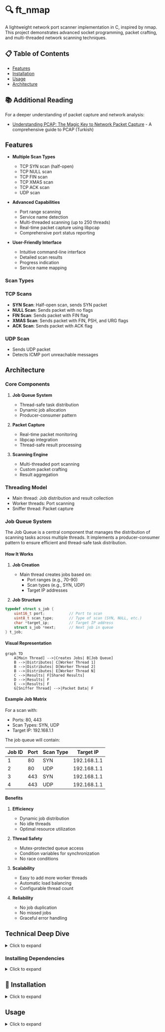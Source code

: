 # 🔍 ft_nmap

A lightweight network port scanner implementation in C, inspired by nmap. This project demonstrates advanced socket programming, packet crafting, and multi-threaded network scanning techniques.

## 📋 Table of Contents
- [Features](#features)
- [Installation](#installation)
- [Usage](#usage)
- [Architecture](#architecture)

## 📚 Additional Reading

For a deeper understanding of packet capture and network analysis:
- [Understanding PCAP: The Magic Key to Network Packet Capture](https://medium.com/@erdogancayir/pcap-nedir-a%C4%9F-paketlerini-yakalaman%C4%B1n-sihirli-anahtar%C4%B1-7ce4239340f6) - A comprehensive guide to PCAP (Turkish)

## Features

- **Multiple Scan Types**
  - TCP SYN scan (half-open)
  - TCP NULL scan
  - TCP FIN scan
  - TCP XMAS scan
  - TCP ACK scan
  - UDP scan

- **Advanced Capabilities**
  - Port range scanning
  - Service name detection
  - Multi-threaded scanning (up to 250 threads)
  - Real-time packet capture using libpcap
  - Comprehensive port status reporting

- **User-Friendly Interface**
  - Intuitive command-line interface
  - Detailed scan results
  - Progress indication
  - Service name mapping

### Scan Types

### TCP Scans
- **SYN Scan**: Half-open scan, sends SYN packet
- **NULL Scan**: Sends packet with no flags
- **FIN Scan**: Sends packet with FIN flag
- **XMAS Scan**: Sends packet with FIN, PSH, and URG flags
- **ACK Scan**: Sends packet with ACK flag

### UDP Scan
- Sends UDP packet
- Detects ICMP port unreachable messages

## Architecture

### Core Components
1. **Job Queue System**
   - Thread-safe task distribution
   - Dynamic job allocation
   - Producer-consumer pattern

2. **Packet Capture**
   - Real-time packet monitoring
   - libpcap integration
   - Thread-safe result processing

3. **Scanning Engine**
   - Multi-threaded port scanning
   - Custom packet crafting
   - Result aggregation

### Threading Model
- Main thread: Job distribution and result collection
- Worker threads: Port scanning
- Sniffer thread: Packet capture

### Job Queue System

The Job Queue is a central component that manages the distribution of scanning tasks across multiple threads. It implements a producer-consumer pattern to ensure efficient and thread-safe task distribution.

#### How It Works

1. **Job Creation**
   - Main thread creates jobs based on:
     - Port ranges (e.g., 70-90)
     - Scan types (e.g., SYN, UDP)
     - Target IP addresses

2. **Job Structure**
```c
typedef struct s_job {
    uint16_t port;           // Port to scan
    uint8_t scan_type;       // Type of scan (SYN, NULL, etc.)
    char *target_ip;         // Target IP address
    struct s_job *next;      // Next job in queue
} t_job;
```

#### Visual Representation

```mermaid
graph TD
    A[Main Thread] -->|Creates Jobs| B[Job Queue]
    B -->|Distributes| C[Worker Thread 1]
    B -->|Distributes| D[Worker Thread 2]
    B -->|Distributes| E[Worker Thread N]
    C -->|Results| F[Shared Results]
    D -->|Results| F
    E -->|Results| F
    G[Sniffer Thread] -->|Packet Data| F
```

#### Example Job Matrix

For a scan with:
- Ports: 80, 443
- Scan Types: SYN, UDP
- Target IP: 192.168.1.1

The job queue will contain:

| Job ID | Port | Scan Type | Target IP    |
|--------|------|-----------|--------------|
| 1      | 80   | SYN       | 192.168.1.1 |
| 2      | 80   | UDP       | 192.168.1.1 |
| 3      | 443  | SYN       | 192.168.1.1 |
| 4      | 443  | UDP       | 192.168.1.1 |

#### Benefits

1. **Efficiency**
   - Dynamic job distribution
   - No idle threads
   - Optimal resource utilization

2. **Thread Safety**
   - Mutex-protected queue access
   - Condition variables for synchronization
   - No race conditions

3. **Scalability**
   - Easy to add more worker threads
   - Automatic load balancing
   - Configurable thread count

4. **Reliability**
   - No job duplication
   - No missed jobs
   - Graceful error handling

## Technical Deep Dive
<details>
<summary>Click to expand</summary>

### Low-Level Port Scanning Implementation

This section provides a detailed technical explanation of how ft_nmap implements low-level port scanning using raw sockets and libpcap, focusing on packet behavior and response handling.

#### Core Components

1. **Raw Socket Implementation**
   ```c
   // Raw socket creation for packet crafting
   int sock = socket(AF_INET, SOCK_RAW, IPPROTO_TCP);
   if (sock < 0) {
       perror("Socket creation failed");
       exit(EXIT_FAILURE);
   }
   ```

2. **Packet Capture Setup**
   ```c
   // BPF filter for capturing responses
   char filter_exp[256];
   snprintf(filter_exp, sizeof(filter_exp),
            "(tcp and src host %s and (tcp[tcpflags] & (tcp-syn|tcp-ack|tcp-rst) != 0)) or "
            "(icmp and src host %s) or "
            "(udp and src host %s)",
            target_ip, target_ip, target_ip);
   ```

#### Response Analysis

1. **TCP Response Types**
   - **SYN-ACK Response**
     - Indicates an open port
     - Target is accepting connections
     - Scanner sends RST to close connection (half-open scan)
     ```c
     if (tcp_flags & TH_SYN && tcp_flags & TH_ACK) {
         port_status = PORT_OPEN;
         send_rst_packet();  // Close connection
     }
     ```

   - **RST Response**
     - Indicates a closed port
     - Target actively rejecting connection
     ```c
     if (tcp_flags & TH_RST) {
         port_status = PORT_CLOSED;
     }
     ```

   - **No Response**
     - Indicates a filtered port
     - Implement timeout mechanism
     ```c
     if (time_diff > SCAN_TIMEOUT_SECONDS) {
         port_status = PORT_FILTERED;
     }
     ```

2. **ICMP Message Handling**
   - **Destination Unreachable (Type 3)**
     - Code 3: Port Unreachable
     - Code 13: Communication Administratively Prohibited
     ```c
     if (icmp_type == 3) {
         switch (icmp_code) {
             case 3:  // Port Unreachable
                 port_status = PORT_CLOSED;
                 break;
             case 13: // Administratively Prohibited
                 port_status = PORT_FILTERED;
                 break;
         }
     }
     ```

#### Implementation Best Practices

1. **Timeout Handling**
   ```c
   #define SCAN_TIMEOUT_SECONDS 10
   typedef struct s_scan_result {
       time_t sent_time;
       char *status;
       // ... other fields
   } t_scan_result;
   ```

2. **Thread Synchronization**
   ```c
   pthread_mutex_t result_mutex = PTHREAD_MUTEX_INITIALIZER;
   void update_port_status(int port, char *status) {
       pthread_mutex_lock(&result_mutex);
       // Update status
       pthread_mutex_unlock(&result_mutex);
   }
   ```

3. **Resource Management**
   ```c
   void cleanup_resources(void) {
       close(raw_socket);
       pcap_close(handle);
       free_port_results();
       pthread_mutex_destroy(&result_mutex);
   }
   ```

#### Common Implementation Challenges

1. **Firewall Interactions**
   - Firewalls may:
     - Drop packets silently
     - Send ICMP Type 3 Code 13
     - Rate-limit responses
     - Block specific ports

2. **Network Conditions**
   - Handle network congestion
   - Account for varying response times
   - Implement retry mechanisms
   - Consider bandwidth limitations

3. **System Limitations**
   - Raw socket permissions
   - Resource constraints
   - Thread management
   - Memory usage

#### Performance Optimization

1. **Efficient Packet Capture**
   ```c
   // Set buffer size for packet capture
   pcap_set_buffer_size(handle, 65536);
   // Set immediate mode
   pcap_set_immediate_mode(handle, 1);
   ```

2. **Thread Pool Management**
   ```c
   #define MAX_THREADS 250
   typedef struct s_thread_pool {
       pthread_t threads[MAX_THREADS];
       int active_threads;
       // ... other fields
   } t_thread_pool;
   ```

3. **Memory Optimization**
   ```c
   // Pre-allocate packet buffers
   char *packet_buffer = malloc(MAX_PACKET_SIZE);
   // Reuse buffers for multiple scans
   memset(packet_buffer, 0, MAX_PACKET_SIZE);
   ```

#### Debugging Tips

1. **Packet Inspection**
   ```c
   void print_packet_details(const u_char *packet, int len) {
       struct ip *ip_header = (struct ip *)packet;
       struct tcphdr *tcp_header = (struct tcphdr *)(packet + sizeof(struct ip));
       // Print packet details
   }
   ```

2. **Response Analysis**
   ```c
   void analyze_response(const u_char *packet, int len) {
       // Check packet type
       // Analyze flags
       // Update port status
   }
   ```

3. **Error Handling**
   ```c
   void handle_scan_error(int error_code) {
       switch (error_code) {
           case SOCKET_ERROR:
               // Handle socket errors
               break;
           case CAPTURE_ERROR:
               // Handle capture errors
               break;
           // ... other cases
       }
   }
   ```

This technical deep dive provides implementation details and best practices for developers building similar low-level port scanners. The examples demonstrate proper handling of various response types, resource management, and performance optimization techniques.
</details>

### Installing Dependencies
<details>
<summary>Click to expand</summary>

**macOS:**
```bash
brew install libpcap
```

**Ubuntu/Debian:**
```bash
sudo apt-get install libpcap-dev
```

**CentOS/RHEL:**
```bash
sudo yum install libpcap-devel
```
</details>

## 🚀 Installation
<details>
<summary>Click to expand</summary>

1. Clone the repository:
```bash
git clone https://github.com/yourusername/ft_nmap.git
cd ft_nmap
```

2. Build the project:
```bash
make
```

3. Run with appropriate permissions:
```bash
sudo ./ft_nmap [OPTIONS]
```
</details>

## Usage
<details>
<summary>Click to expand</summary>

### Basic Syntax
```bash
./ft_nmap [OPTIONS]
```

### Options

| Option | Description | Example | Required |
|--------|-------------|---------|----------|
| `--help` | Display this help screen | `./ft_nmap --help` | No |
| `--ports` | Ports to scan. Can be specified in three formats:<br>1. Range: `start-end`<br>2. List: `port1,port2,port3`<br>3. Mixed: `port1,start-end,port2` | `--ports 70-90`<br>`--ports 80,443,8080`<br>`--ports 70,75-85,90` | Yes |
| `--ip` | Target IP address in dot notation | `--ip 192.168.1.1` | Yes |
| `--file` | File containing IP addresses (one per line) | `--file targets.txt` | No |
| `--speedup` | Number of parallel threads (1-250) | `--speedup 70` | No (default: 1) |
| `--scan` | Scan types to perform. Can be one or more of:<br>SYN, NULL, FIN, XMAS, ACK, UDP<br>Multiple types can be combined with commas | `--scan SYN`<br>`--scan SYN,UDP`<br>`--scan SYN,NULL,FIN,XMAS,ACK,UDP` | Yes |

### Examples

1. Basic SYN scan:
```bash
sudo ./ft_nmap --ip 192.168.1.1 --speedup 70 --port 70-90 --scan SYN
```

2. Multiple scan types:
```bash
sudo ./ft_nmap --ip 192.168.1.1 --speedup 200 --port 75-85
```

3. Scan multiple ports with specific scan types:
```bash
sudo ./ft_nmap --ip 192.168.1.1 --speedup 100 --port 80,443,8080 --scan SYN,UDP
```

4. Scan from file with multiple ranges:
```bash
sudo ./ft_nmap --file targets.txt --speedup 150 --port 20-25,80,443,3306 --scan SYN,ACK
```
</details>